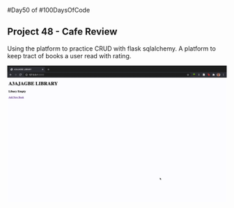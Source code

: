 #Day50 of #100DaysOfCode


## Project 48 - Cafe Review
Using the platform to practice CRUD with flask sqlalchemy. A platform to keep tract of books a user read with rating.

![Demo](https://github.com/A3AJAGBE/MyLibrary/blob/main/mylibrary.gif)
